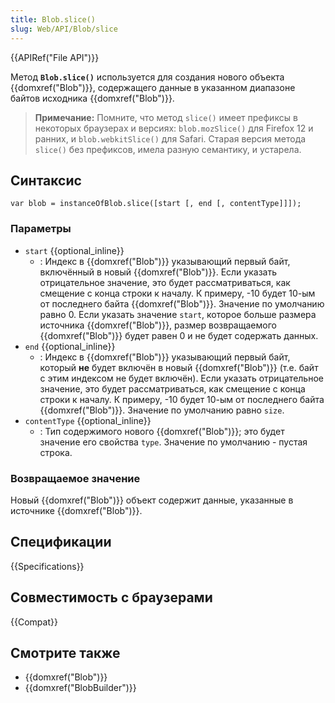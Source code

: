 ```yaml
---
title: Blob.slice()
slug: Web/API/Blob/slice
---
```


{{APIRef("File API")}}

Метод **`Blob.slice()`** используется для создания нового объекта {{domxref("Blob")}}, содержащего данные в указанном диапазоне байтов исходника {{domxref("Blob")}}.

> **Примечание:** Помните, что метод `slice()` имеет префиксы в некоторых браузерах и версиях: `blob.mozSlice()` для Firefox 12 и ранних, и `blob.webkitSlice()` для Safari. Старая версия метода `slice()` без префиксов, имела разную семантику, и устарела.

## Синтаксис

```
var blob = instanceOfBlob.slice([start [, end [, contentType]]]);
```

### Параметры

- `start` {{optional_inline}}
  - : Индекс в {{domxref("Blob")}} указывающий первый байт, включённый в новый {{domxref("Blob")}}. Если указать отрицательное значение, это будет рассматриваться, как смещение с конца строки к началу. К примеру, -10 будет 10-ым от последнего байта {{domxref("Blob")}}. Значение по умолчанию равно 0. Если указать значение `start`, которое больше размера источника {{domxref("Blob")}}, размер возвращаемого {{domxref("Blob")}} будет равен 0 и не будет содержать данных.
- `end` {{optional_inline}}
  - : Индекс в {{domxref("Blob")}} указывающий первый байт, который **не** будет включён в новый {{domxref("Blob")}} (т.е. байт с этим индексом не будет включён). Если указать отрицательное значение, это будет рассматриваться, как смещение с конца строки к началу. К примеру, -10 будет 10-ым от последнего байта {{domxref("Blob")}}. Значение по умолчанию равно `size`.
- `contentType` {{optional_inline}}
  - : Тип содержимого нового {{domxref("Blob")}}; это будет значение его свойства `type`. Значение по умолчанию - пустая строка.

### Возвращаемое значение

Новый {{domxref("Blob")}} объект содержит данные, указанные в источнике {{domxref("Blob")}}.

## Спецификации

{{Specifications}}

## Совместимость с браузерами

{{Compat}}

## Смотрите также

- {{domxref("Blob")}}
- {{domxref("BlobBuilder")}}
